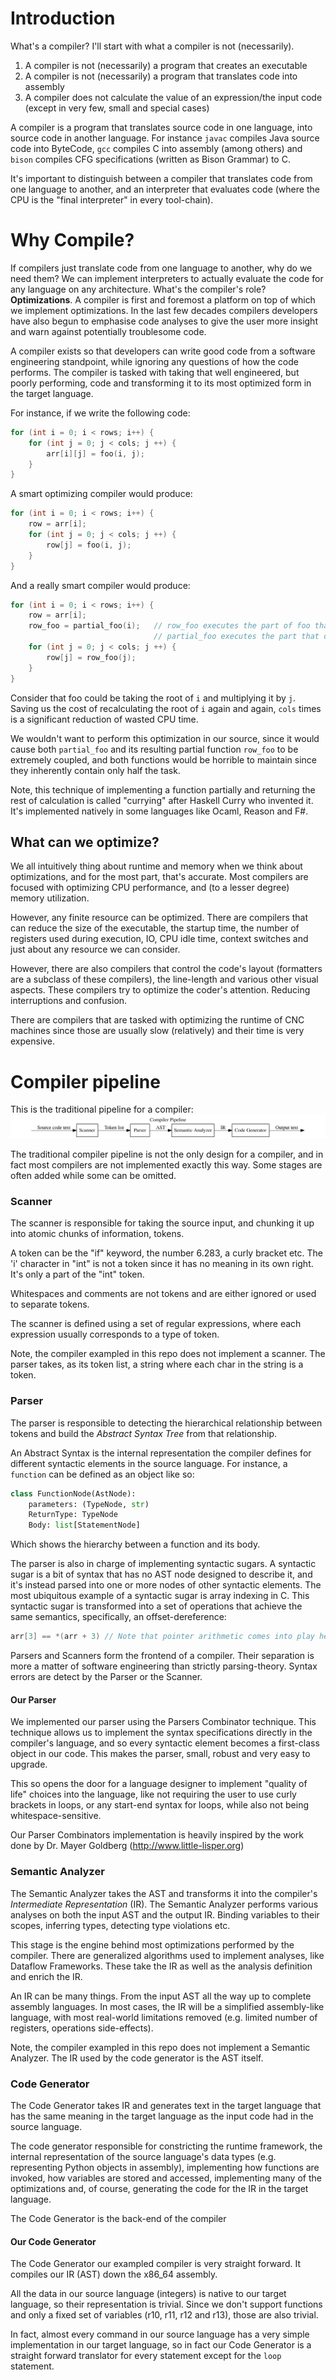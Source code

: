 # Introduction

What's a compiler? I'll start with what a compiler is not (necessarily). 

1. A compiler is not (necessarily) a program that creates an executable
1. A compiler is not (necessarily) a program that translates code into assembly
1. A compiler does not calculate the value of an expression/the input code (except in very few, small and special cases)

A compiler is a program that translates source code in one language, into source code in another language. For instance
`javac` compiles Java source code into ByteCode, `gcc` compiles C into assembly (among others) and `bison` compiles CFG 
specifications (written as Bison Grammar) to C.

It's important to distinguish between a compiler that translates code from one language to another, and an interpreter 
that evaluates code (where the CPU is the "final interpreter" in every tool-chain).

# Why Compile?
If compilers just translate code from one language to another, why do we need them? We can implement interpreters to 
actually evaluate the code for any language on any architecture. What's the compiler's role? **Optimizations**. A 
compiler is first and foremost a platform on top of which we implement optimizations. In the last few decades compilers
developers have also begun to emphasise code analyses to give the user more insight and warn against potentially 
troublesome code. 

A compiler exists so that developers can write good code from a software engineering standpoint, while ignoring any 
questions of how the code performs. The compiler is tasked with taking that well engineered, but poorly performing, code
and transforming it to its most optimized form in the target language.

For instance, if we write the following code:
```c
for (int i = 0; i < rows; i++) {
    for (int j = 0; j < cols; j ++) {
        arr[i][j] = foo(i, j);
    }
}
```
A smart optimizing compiler would produce:
```c
for (int i = 0; i < rows; i++) {
    row = arr[i];
    for (int j = 0; j < cols; j ++) {
        row[j] = foo(i, j);
    }
}
``` 

And a really smart compiler would produce:
```c
for (int i = 0; i < rows; i++) {
    row = arr[i];
    row_foo = partial_foo(i);   // row_foo executes the part of foo that depends on j
                                // partial_foo executes the part that depends on i
    for (int j = 0; j < cols; j ++) {
        row[j] = row_foo(j);
    }
}
```
Consider that foo could be taking the root of `i` and multiplying it by `j`. Saving us the cost of recalculating the root of `i` again and again, `cols` times is a significant reduction of wasted CPU time.

We wouldn't want to perform this optimization in our source, since it would cause both `partial_foo` and its resulting
partial function `row_foo` to be extremely coupled, and both functions would be horrible to maintain since they 
inherently contain only half the task. 

Note, this technique of implementing a function partially and returning the rest of calculation is called "currying" 
after Haskell Curry who invented it. It's implemented natively in some languages like Ocaml, Reason and F#.

 
## What can we optimize?
We all intuitively thing about runtime and memory when we think about optimizations, and for the most part, that's 
accurate. Most compilers are focused with optimizing CPU performance, and (to a lesser degree) memory utilization.

However, any finite resource can be optimized. There are compilers that can reduce the size of the executable, the 
startup time, the number of registers used during execution, IO, CPU idle time, context switches and just about any
resource we can consider.

However, there are also compilers that control the code's layout (formatters are a subclass of these compilers), 
the line-length and various other visual aspects. These compilers try to optimize the coder's attention. Reducing 
interruptions and confusion.

There are compilers that are tasked with optimizing the runtime of CNC machines since those are usually slow 
(relatively) and their time is very expensive.    
 
# Compiler pipeline

This is the traditional pipeline for a compiler:
![Pipeline](pipeline.svg)

The traditional compiler pipeline is not the only design for a compiler, and in fact most compilers are not implemented
exactly this way. Some stages are often added while some can be omitted.

### Scanner
The scanner is responsible for taking the source input, and chunking it up into atomic chunks of information, tokens.

A token can be the "if" keyword, the number 6.283, a curly bracket etc. The 'i' character in "int" is not a token since
it has no meaning in its own right. It's only a part of the "int" token.

Whitespaces and comments are not tokens and are either ignored or used to separate tokens.

The scanner is defined using a set of regular expressions, where each expression usually corresponds to a type of token.

Note, the compiler exampled in this repo does not implement a scanner. The parser takes, as its token list, a string
where each char in the string is a token.

### Parser
The parser is responsible to detecting the hierarchical relationship between tokens and build the *Abstract Syntax
Tree* from that relationship.

An Abstract Syntax is the internal representation the compiler defines for different syntactic elements in the source 
language. For instance, a `function` can be defined as an object like so:
```python
class FunctionNode(AstNode):
    parameters: (TypeNode, str)
    ReturnType: TypeNode
    Body: list[StatementNode]
```
Which shows the hierarchy between a function and its body. 

The parser is also in charge of implementing syntactic sugars. A syntactic sugar is a bit of syntax that has no AST node
designed to describe it, and it's instead parsed into one or more nodes of other syntactic elements. The most ubiquitous
example of a syntactic sugar is array indexing in C. This syntactic sugar is transformed into a 
set of operations that achieve the same semantics, specifically, an offset-dereference:
```C
arr[3] == *(arr + 3) // Note that pointer arithmetic comes into play here
```

Parsers and Scanners form the frontend of a compiler. Their separation is more a matter of software engineering than 
strictly parsing-theory. Syntax errors are detect by the Parser or the Scanner.

#### Our Parser
We implemented our parser using the Parsers Combinator technique. This technique allows us to implement the syntax
specifications directly in the compiler's language, and so every syntactic element becomes a first-class object in
our code. This makes the parser, small, robust and very easy to upgrade.
 
This so opens the door for a language designer to implement "quality of life" choices into the language, like not 
requiring the user to use curly brackets in loops, or any start-end syntax for loops, while also not being 
whitespace-sensitive.

Our Parser Combinators implementation is heavily inspired by the work done by Dr. Mayer Goldberg 
(http://www.little-lisper.org)

### Semantic Analyzer
The Semantic Analyzer takes the AST and transforms it into the compiler's *Intermediate Representation* (IR). The 
Semantic Analyzer performs various analyses on both the input AST and the output IR. Binding variables to their scopes, 
inferring types, detecting type violations etc.

This stage is the engine behind most optimizations performed by the compiler. There are generalized algorithms used to
implement analyses, like Dataflow Frameworks. These take the IR as well as the analysis definition and enrich the IR.

An IR can be many things. From the input AST all the way up to complete assembly languages. In most cases, the IR will
be a simplified assembly-like language, with most real-world limitations removed (e.g. limited number of registers,
operations side-effects).

Note, the compiler exampled in this repo does not implement a Semantic Analyzer. The IR used by the code generator
is the AST itself.

### Code Generator
The Code Generator takes IR and generates text in the target language that has the same meaning in the target language
as the input code had in the source language.

The code generator responsible for constricting the runtime framework, the internal representation of the source 
language's data types (e.g. representing Python objects in assembly), implementing how functions are invoked,
how variables are stored and accessed, implementing many of the optimizations and, of course, generating the code for 
the IR in the target language.

The Code Generator is the back-end of the compiler

#### Our Code Generator
The Code Generator our exampled compiler is very straight forward. It compiles our IR (AST) down the x86_64 assembly.

All the data in our source language (integers) is native to our target language, so their representation is trivial. 
Since we don't support functions and only a fixed set of variables (r10, r11, r12 and r13), those are also trivial.

In fact, almost every command in our source language has a very simple implementation in our target language, so in fact 
our Code Generator is a straight forward translator for every statement except for the `loop` statement. 

 
